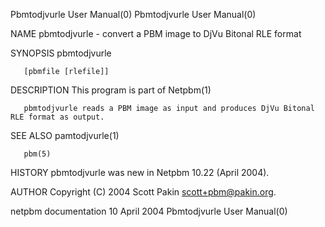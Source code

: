 Pbmtodjvurle User Manual(0)                                                                                                                                                       Pbmtodjvurle User Manual(0)



NAME
       pbmtodjvurle - convert a PBM image to DjVu Bitonal RLE format


SYNOPSIS
       pbmtodjvurle

       [pbmfile [rlefile]]


DESCRIPTION
       This program is part of Netpbm(1)

       pbmtodjvurle reads a PBM image as input and produces DjVu Bitonal RLE format as output.


SEE ALSO
       pamtodjvurle(1)

       pbm(5)



HISTORY
       pbmtodjvurle was new in Netpbm 10.22 (April 2004).


AUTHOR
       Copyright (C) 2004 Scott Pakin <scott+pbm@pakin.org>.



netpbm documentation                                                                            10 April 2004                                                                     Pbmtodjvurle User Manual(0)
